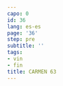 ```yaml
---
capo: 0
id: 36
lang: es-es
page: '36'
step: pre
subtitle: ''
tags:
- vin
- fin
title: CARMEN 63
---
```

